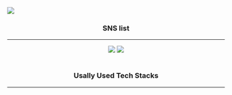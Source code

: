 <img src="https://capsule-render.vercel.app/api?type=Waving&color=timeGradient&height=300&section=header&text=Hello%20in this shabby place&fontSize=40&animation=twinkling" />

<h3 align="center">SNS list</h3>
<hr>
<p align="center" href="(https://www.instagram.com/h_r0k_/)" target="_blank"><img src="https://img.shields.io/badge/Instagram-E4405F?style=flat-square&logo=Instagram&logoColor=white"/>
<a href="(https://www.facebook.com/profile.php?id=100007840090314)" target="_blank"><img src="https://img.shields.io/badge/Facebook-1877F2?style=flat-square&logo=Facebook&logoColor=white"/></a>
<br><br>
<h3 align="center"> Usally Used Tech Stacks</h3>
<hr>
